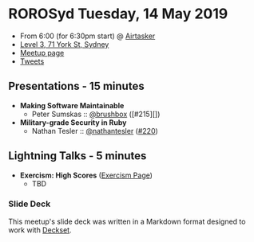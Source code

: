 # ROROSyd Tuesday, 14 May 2019

- From 6:00 (for 6:30pm start) @ [Airtasker][]
- [Level 3, 71 York St, Sydney][]
- [Meetup page][]
- [Tweets][]

## Presentations - 15 minutes

- **Making Software Maintainable**
  - Peter Sumskas :: [@brushbox][] ([#215][])
- **Military-grade Security in Ruby**
  - Nathan Tesler :: [@nathantesler][] ([#220][])

## Lightning Talks - 5 minutes

- **Exercism: High Scores** ([Exercism Page][])
  - TBD

### Slide Deck

This meetup's slide deck was written in a Markdown format designed to work with
[Deckset][].

[@brushbox]: https://twitter.com/brushbox
[#208]: https://github.com/rails-oceania/roro/issues/215
[@nathantesler]: https://twitter.com/nathantesler
[#220]: https://github.com/rails-oceania/roro/issues/220
[Exercism Page]: https://exercism.io/tracks/ruby/exercises/high-scores
[Airtasker]: https://www.airtasker.com/
[Level 3, 71 York St, Sydney]: https://goo.gl/maps/dADqL1QY5Hp
[Meetup page]: https://www.meetup.com/Ruby-On-Rails-Oceania-Sydney/events/jwptrqyzhbsb/
[Tweets]: https://twitter.com/search?f=tweets&q=rorosyd%20since%3A2019-05-14%20until%3A2019-05-15&src=typd
[Deckset]: https://www.decksetapp.com/
